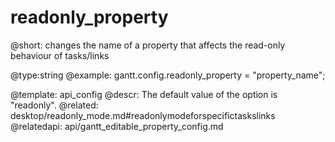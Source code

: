 readonly_property
=============

@short:
	changes the name of a property that affects the read-only behaviour of tasks/links
	

@type:string
@example:
gantt.config.readonly_property = "property_name";

@template:	api_config
@descr:
The default value of the option is "readonly".
@related:
	desktop/readonly_mode.md#readonlymodeforspecifictaskslinks
@relatedapi:
	api/gantt_editable_property_config.md